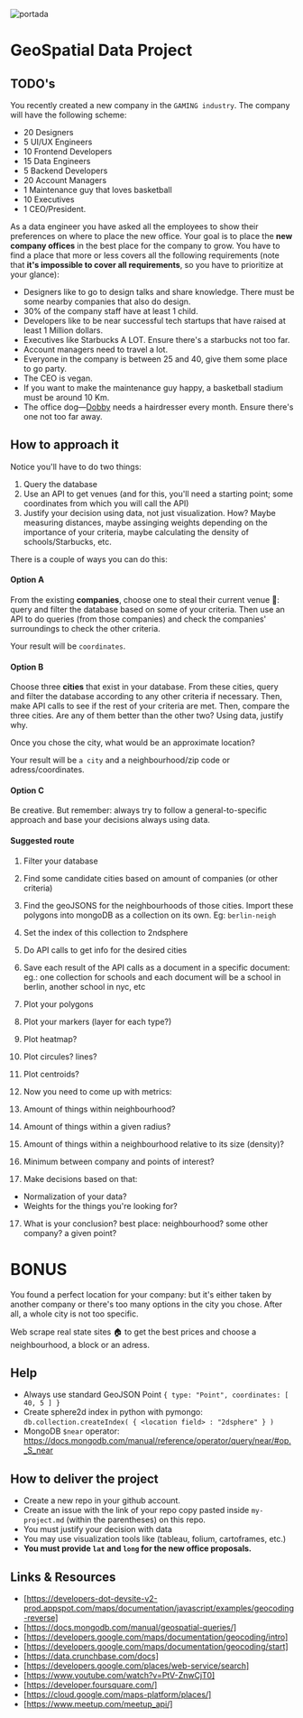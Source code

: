 ![portada](https://github.com/ironhack-datalabs/datamad1020-rev/blob/master/projects/W4-geospatial-data-project/portada.jpg)

# GeoSpatial Data Project

## TODO's

You recently created a new company in the `GAMING industry`. The company will have the following scheme:

- 20 Designers
- 5 UI/UX Engineers
- 10 Frontend Developers
- 15 Data Engineers
- 5 Backend Developers
- 20 Account Managers
- 1 Maintenance guy that loves basketball
- 10 Executives
- 1 CEO/President.


As a data engineer you have asked all the employees to show their preferences on where to place the new office. Your goal is to place the **new company offices** in the best place for the company to grow. You have to find a place that more or less covers all the following requirements (note that **it's impossible to cover all requirements**, so you have to prioritize at your glance):

- Designers like to go to design talks and share knowledge. There must be some nearby companies that also do design.
- 30% of the company staff have at least 1 child.
- Developers like to be near successful tech startups that have raised at least 1 Million dollars.
- Executives like Starbucks A LOT. Ensure there's a starbucks not too far.
- Account managers need to travel a lot.
- Everyone in the company is between 25 and 40, give them some place to go party.
- The CEO is vegan.
- If you want to make the maintenance guy happy, a basketball stadium must be around 10 Km.
- The office dog—[Dobby](https://www.instagram.com/dobbyisafreegalgo/) needs a hairdresser every month. Ensure there's one not too far away.

## How to approach it

Notice you'll have to do two things: 

1. Query the database
2. Use an API to get venues (and for this, you'll need a starting point; some coordinates from which you will call the API)
3. Justify your decision using data, not just visualization. How? Maybe measuring distances, maybe assinging weights depending on the importance of your criteria, maybe calculating the density of schools/Starbucks, etc.

There is a couple of ways you can do this: 
#### Option A
From the existing **companies**, choose one to steal their current venue 🥷: query and filter the database based on some of your criteria. Then use an API to do queries (from those companies) and check the companies' surroundings to check the other criteria.

Your result will be `coordinates`.

#### Option B
Choose three **cities** that exist in your database. From these cities, query and filter the database according to any other criteria if necessary. Then, make API calls to see if the rest of your criteria are met. Then, compare the three cities. Are any of them better than the other two? Using data, justify why. 

Once you chose the city, what would be an approximate location?

Your result will be `a city` and a neighbourhood/zip code or adress/coordinates.

#### Option C
Be creative. But remember: always try to follow a general-to-specific approach and base your decisions always using data. 


#### Suggested route

1. Filter your database
2. Find some candidate cities based on amount of companies (or other criteria)
3. Find the geoJSONS for the neighbourhoods of those cities. Import these polygons into mongoDB as a collection on its own. Eg: `berlin-neigh`
4. Set the index of this collection to 2ndsphere

4. Do API calls to get info for the desired cities
5. Save each result of the API calls as a document in a specific document: eg.: one collection for schools and each document will be a school in berlin, another school in nyc, etc

6. Plot your polygons
7. Plot your markers (layer for each type?)
8. Plot heatmap?
9. Plot circules? lines?
10. Plot centroids?

11. Now you need to come up with metrics:
12. Amount of things within neighbourhood?
13. Amount of things within a given radius?
14. Amount of things within a neighbourhood relative to its size (density)?
15. Minimum between company and points of interest?

16. Make decisions based on that:
  - Normalization of your data? 
  - Weights for the things you're looking for?

17. What is your conclusion? best place: neighbourhood? some other company? a given point?


# BONUS

You found a perfect location for your company: but it's either taken by another company or there's too many options in the city you chose. After all, a whole city is not too specific.

Web scrape real state sites 🏠 to get the best prices and choose a neighbourhood, a block or an adress.
## Help

- Always use standard GeoJSON Point `{ type: "Point", coordinates: [ 40, 5 ] }`
- Create sphere2d index in python with pymongo: `db.collection.createIndex( { <location field> : "2dsphere" } )`
- MongoDB `$near` operator: <https://docs.mongodb.com/manual/reference/operator/query/near/#op._S_near>

## How to deliver the project

- Create a new repo in your github account.
- Create an issue with the link of your repo copy pasted inside `my-project.md` (within the parentheses) on this repo.
- You must justify your decision with data
- You may use visualization tools like (tableau, folium, cartoframes, etc.)
- **You must provide `lat` and `long` for the new office proposals.**

## Links & Resources

- [https://developers-dot-devsite-v2-prod.appspot.com/maps/documentation/javascript/examples/geocoding-reverse]
- [https://docs.mongodb.com/manual/geospatial-queries/]
- [https://developers.google.com/maps/documentation/geocoding/intro]
- [https://developers.google.com/maps/documentation/geocoding/start]
- [https://data.crunchbase.com/docs]
- [https://developers.google.com/places/web-service/search]
- [https://www.youtube.com/watch?v=PtV-ZnwCjT0]
- [https://developer.foursquare.com/]
- [https://cloud.google.com/maps-platform/places/]
- [https://www.meetup.com/meetup_api/]

